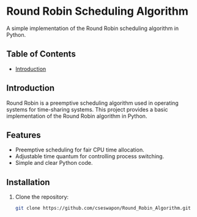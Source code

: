 # Round Robin Scheduling Algorithm

A simple implementation of the Round Robin scheduling algorithm in Python.

## Table of Contents

- [Introduction](#introduction)

## Introduction

Round Robin is a preemptive scheduling algorithm used in operating systems for time-sharing systems. This project provides a basic implementation of the Round Robin algorithm in Python.

## Features

- Preemptive scheduling for fair CPU time allocation.
- Adjustable time quantum for controlling process switching.
- Simple and clear Python code.

## Installation

1. Clone the repository:

   ```bash
   git clone https://github.com/cseswapon/Round_Robin_Algorithm.git
